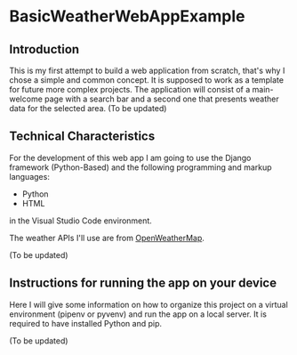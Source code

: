 # BasicWeatherWebAppExample

## Introduction
This is my first attempt to build a web application from scratch, that's why I chose a simple and common concept. 
It is supposed to work as a template for future more complex projects. The application will consist of a main-welcome page with 
a search bar and a second one that presents weather data for the selected area.
(To be updated)

## Technical Characteristics
For the development of this web app I am going to use the Django framework (Python-Based) and the following programming and markup languages:
 - Python
 - HTML

in the Visual Studio Code environment.

The weather APIs I'll use are from [OpenWeatherMap](https://openweathermap.org/api).

(To be updated)

## Instructions for running the app on your device
Here I will give some information on how to organize this project on a virtual environment (pipenv or pyvenv) and run the app on a local server.
It is required to have installed Python and pip.

(To be updated)
 

 

